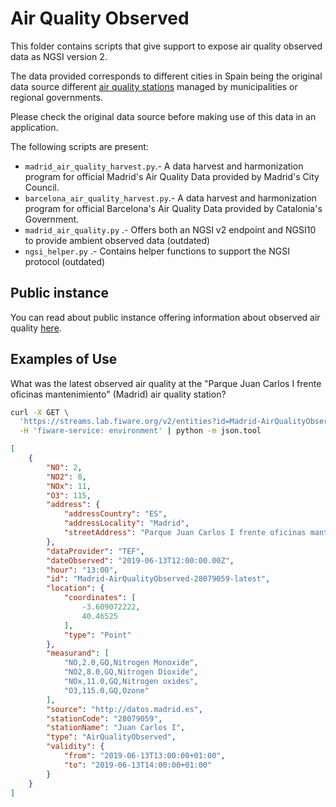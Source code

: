 # Air Quality Observed

This folder contains scripts that give support to expose air quality observed
data as NGSI version 2.

The data provided corresponds to different cities in Spain being the original
data source different
[air quality stations](../../PointOfInterest/AirQualityStation/README.md)
managed by municipalities or regional governments.

Please check the original data source before making use of this data in an
application.

The following scripts are present:

-   `madrid_air_quality_harvest.py`.- A data harvest and harmonization program
    for official Madrid's Air Quality Data provided by Madrid's City Council.
-   `barcelona_air_quality_harvest.py`.- A data harvest and harmonization
    program for official Barcelona's Air Quality Data provided by Catalonia's
    Government.
-   `madrid_air_quality.py` .- Offers both an NGSI v2 endpoint and NGSI10 to
    provide ambient observed data (outdated)
-   `ngsi_helper.py` .- Contains helper functions to support the NGSI protocol
    (outdated)

## Public instance

You can read about public instance offering information about observed air quality
[here](../../gsma.md).

## Examples of Use

What was the latest observed air quality at the "Parque Juan Carlos I frente oficinas mantenimiento"
(Madrid) air quality station?

```bash
curl -X GET \
  'https://streams.lab.fiware.org/v2/entities?id=Madrid-AirQualityObserved-28079059-latest&options=keyValues' \
  -H 'fiware-service: environment' | python -m json.tool
```

```json
[
    {
        "NO": 2,
        "NO2": 8,
        "NOx": 11,
        "O3": 115,
        "address": {
            "addressCountry": "ES",
            "addressLocality": "Madrid",
            "streetAddress": "Parque Juan Carlos I frente oficinas mantenimiento"
        },
        "dataProvider": "TEF",
        "dateObserved": "2019-06-13T12:00:00.00Z",
        "hour": "13:00",
        "id": "Madrid-AirQualityObserved-28079059-latest",
        "location": {
            "coordinates": [
                -3.609072222,
                40.46525
            ],
            "type": "Point"
        },
        "measurand": [
            "NO,2.0,GQ,Nitrogen Monoxide",
            "NO2,8.0,GQ,Nitrogen Dioxide",
            "NOx,11.0,GQ,Nitrogen oxides",
            "O3,115.0,GQ,Ozone"
        ],
        "source": "http://datos.madrid.es",
        "stationCode": "28079059",
        "stationName": "Juan Carlos I",
        "type": "AirQualityObserved",
        "validity": {
            "from": "2019-06-13T13:00:00+01:00",
            "to": "2019-06-13T14:00:00+01:00"
        }
    }
]
```
